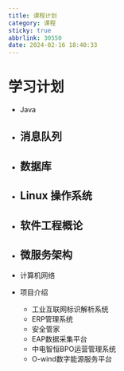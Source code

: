 ```yaml
---
title: 课程计划
category: 课程
sticky: true
abbrlink: 30550
date: 2024-02-16 18:40:33
---
```


# 学习计划

- Java 

- 消息队列
    - 
- 数据库
    - 
- Linux 操作系统
    - 
- 软件工程概论
    - 
- 微服务架构
    - 
- 计算机网络

- 项目介绍
    - 工业互联网标识解析系统
    - ERP管理系统
    - 安全管家
    - EAP数据采集平台
    - 中电智恒BPO运营管理系统
    - O-wind数字能源服务平台